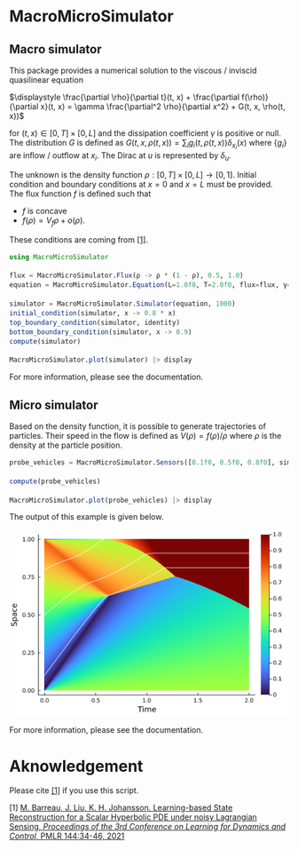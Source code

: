 # MacroMicroSimulator

## Macro simulator

This package provides a numerical solution to the viscous / inviscid quasilinear equation

$\displaystyle \frac{\partial \rho}{\partial t}(t, x) + \frac{\partial f(\rho)}{\partial x}(t, x) = \gamma \frac{\partial^2 \rho}{\partial x^2} + G(t, x, \rho(t, x))$

for $(t, x) \in [0, T] \times [0, L]$ and the dissipation coefficient $\gamma$ is positive or null. The distribution $G$ is defined as $G(t, x, \rho(t, x)) = \sum_i g_i(t, \rho(t, x)) \delta_{x_i}(x)$ where \{$g_i$\} are inflow / outflow at $x_i$. The Dirac at $u$ is represented by $\delta_u$.

The unknown is the density function $\rho: [0, T] \times [0, L] \to [0, 1]$. Initial condition and boundary conditions at $x = 0$ and $x = L$ must be provided. The flux function $f$ is defined such that
* $f$ is concave
* $f(\rho) = V_f\rho + o(\rho)$.

These conditions are coming from [[1]](http://proceedings.mlr.press/v144/barreau21a.html).

```julia
using MacroMicroSimulator

flux = MacroMicroSimulator.Flux(ρ -> ρ * (1 - ρ), 0.5, 1.0)
equation = MacroMicroSimulator.Equation(L=1.0f0, T=2.0f0, flux=flux, γ=0)

simulator = MacroMicroSimulator.Simulator(equation, 1000)
initial_condition(simulator, x -> 0.8 * x)
top_boundary_condition(simulator, identity)
bottom_boundary_condition(simulator, x -> 0.9)
compute(simulator)

MacroMicroSimulator.plot(simulator) |> display
```

For more information, please see the documentation.

## Micro simulator

Based on the density function, it is possible to generate trajectories of particles. Their speed in the flow is defined as $V(\rho) = f(\rho) / \rho$ where $\rho$ is the density at the particle position.

```julia
probe_vehicles = MacroMicroSimulator.Sensors([0.1f0, 0.5f0, 0.8f0], simulator)

compute(probe_vehicles)

MacroMicroSimulator.plot(probe_vehicles) |> display
```

The output of this example is given below.

![simulation image](figs/simulation.png)

For more information, please see the documentation.

# Aknowledgement

Please cite [[1]](http://proceedings.mlr.press/v144/barreau21a.html) if you use this script.

[1] [M. Barreau, J. Liu, K. H. Johansson. Learning-based State Reconstruction
for a Scalar Hyperbolic PDE under noisy Lagrangian Sensing, *Proceedings of the 3rd Conference on Learning for Dynamics and Control*, PMLR 144:34-46, 2021](http://proceedings.mlr.press/v144/barreau21a.html)
